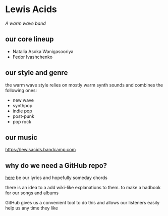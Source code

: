 # Lewis Acids

_A warm wave band_

## our core lineup
* Natalia Asoka Wanigasooriya
* Fedor Ivashchenko

## our style and genre
the warm wave style relies on mostly warm synth sounds and combines the following ones:

* new wave
* synthpop
* indie pop
* post-punk
* pop rock

## our music
https://lewisacids.bandcamp.com

## why do we need a GitHub repo?
[here](https://lewisacids.github.io) be our lyrics and hopefully someday chords

there is an idea to a add wiki-like explanations to them. to make a hadbook for our songs and albums

GitHub gives us a convenient tool to do this and allows our listeners easily help us any time they like
